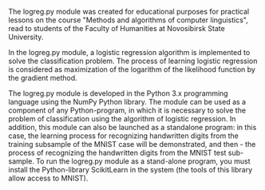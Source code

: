 The logreg.py module was created for educational purposes for practical lessons on the course "Methods and algorithms of computer linguistics", read to students of the Faculty of Humanities at Novosibirsk State University.

In the logreg.py module, a logistic regression algorithm is implemented to solve the classification problem. The process of learning logistic regression is considered as maximization of the logarithm of the likelihood function by the gradient method.

The logreg.py module is developed in the Python 3.x programming language using the NumPy Python library. The module can be used as a component of any Python-program, in which it is necessary to solve the problem of classification using the algorithm of logistic regression. In addition, this module can also be launched as a standalone program: in this case, the learning process for recognizing handwritten digits from the training subsample of the MNIST case will be demonstrated, and then - the process of recognizing the handwritten digits from the MNIST test sub-sample. To run the logreg.py module as a stand-alone program, you must install the Python-library ScikitLearn in the system (the tools of this library allow access to MNIST).